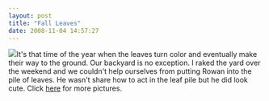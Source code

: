 ```yaml
---
layout: post
title: "Fall Leaves"
date: 2008-11-04 14:57:27
---
```

[![](http://photos.thecave.com/photos/409918445_ZbZ9c-Th.jpg)](http://photos.thecave.com/gallery/6462691_UHahs/1/409921322_CRNGU)It's that time of the year when the leaves turn color and eventually make their way to the ground. Our backyard is no exception. I raked the yard over the weekend and we couldn't help ourselves from putting Rowan into the pile of leaves. He wasn't share how to act in the leaf pile but he did look cute. Click [here](http://photos.thecave.com/gallery/6462691_UHahs/1/409921322_CRNGU) for more pictures.
